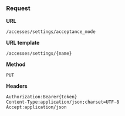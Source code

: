 ### Request

**URL**

`/accesses/settings/acceptance_mode`

**URL template**

`/accesses/settings/{name}`

**Method**

`PUT`

**Headers**

`Authorization:Bearer{token}`  
`Content-Type:application/json;charset=UTF-8`  
`Accept:application/json`  
